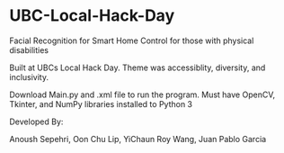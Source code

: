 # UBC-Local-Hack-Day
Facial Recognition for Smart Home Control for those with physical disabilities

Built at UBCs Local Hack Day. Theme was accessiblity, diversity, and inclusivity. 

Download Main.py and .xml file to run the program. Must have OpenCV, Tkinter, and NumPy libraries installed to Python 3

Developed By:

Anoush Sepehri, 
Oon Chu Lip, 
YiChaun Roy Wang, 
Juan Pablo Garcia
